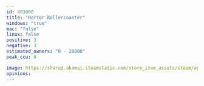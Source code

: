 ```yaml
---
id: 883000
title: "Horror Rollercoaster"
windows: "true"
mac: "false"
linux: false
positive: 3
negative: 3
estimated_owners: "0 - 20000"
peak_ccu: 0

image: https://shared.akamai.steamstatic.com/store_item_assets/steam/apps/883000/header.jpg?t=1574963245
opinions:
---
```


